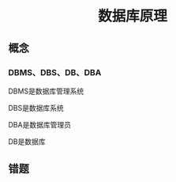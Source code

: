 # <center>数据库原理</center>

## 概念

### DBMS、DBS、DB、DBA

DBMS是数据库管理系统

DBS是数据库系统

DBA是数据库管理员

DB是数据库

## 错题